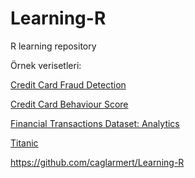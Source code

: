 # Learning-R
R learning repository


Örnek verisetleri:

[Credit Card Fraud Detection](https://www.kaggle.com/datasets/mlg-ulb/creditcardfraud)

[Credit Card Behaviour Score](https://www.kaggle.com/datasets/suvroo/credit-card-behaviour-score)

[Financial Transactions Dataset: Analytics](https://www.kaggle.com/datasets/computingvictor/transactions-fraud-datasets)

[Titanic](https://www.kaggle.com/datasets/hesh97/titanicdataset-traincsv)


https://github.com/caglarmert/Learning-R
